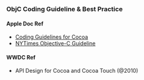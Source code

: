 ### ObjC Coding Guideline & Best Practice 

#### Apple Doc Ref 

* [Coding Guidelines for Cocoa](https://developer.apple.com/library/ios/documentation/Cocoa/Conceptual/CodingGuidelines/CodingGuidelines.html#//apple_ref/doc/uid/10000146-SW1)
* [NYTimes Objective-C Guideline](https://developer.apple.com/library/ios/documentation/Cocoa/Conceptual/CodingGuidelines/CodingGuidelines.html#//apple_ref/doc/uid/10000146-SW1)


#### WWDC Ref 

* API Design for Cocoa and Cocoa Touch (@2010)
